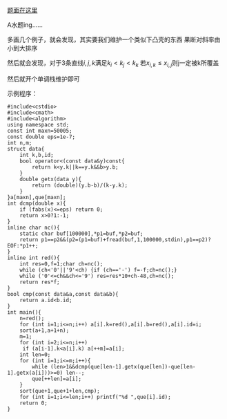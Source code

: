 [题面在这里](http://www.lydsy.com/JudgeOnline/problem.php?id=1007)

A水题ing……

多画几个例子，就会发现，其实要我们维护一个类似下凸壳的东西
果断对斜率由小到大排序

然后就会发现，对于3条直线$i,j,k$满足$k_i<k_j<k_k$
若$x_{i,k}\le x_{i,j}$则j一定被k所覆盖

然后就开个单调栈维护即可

示例程序：

```
#include<cstdio>
#include<cmath>
#include<algorithm>
using namespace std;
const int maxn=50005;
const double eps=1e-7;
int n,m;
struct data{
	int k,b,id;
	bool operator<(const data&y)const{
		return k<y.k||k==y.k&&b>y.b;
	}
	double getx(data y){
		return (double)(y.b-b)/(k-y.k);
	}
}a[maxn],que[maxn];
int dcmp(double x){
	if (fabs(x)<=eps) return 0;
	return x>0?1:-1;
}
inline char nc(){
	static char buf[100000],*p1=buf,*p2=buf;
	return p1==p2&&(p2=(p1=buf)+fread(buf,1,100000,stdin),p1==p2)?EOF:*p1++;
}
inline int red(){
	int res=0,f=1;char ch=nc();
	while (ch<'0'||'9'<ch) {if (ch=='-') f=-f;ch=nc();}
	while ('0'<=ch&&ch<='9') res=res*10+ch-48,ch=nc();
	return res*f;
}
bool cmp(const data&a,const data&b){
	return a.id<b.id;
}
int main(){
	n=red();
	for (int i=1;i<=n;i++) a[i].k=red(),a[i].b=red(),a[i].id=i;
	sort(a+1,a+1+n);
	m=1;
	for (int i=2;i<=n;i++)
	 if (a[i-1].k<a[i].k) a[++m]=a[i];
	int len=0;
	for (int i=1;i<=m;i++){
		while (len>1&&dcmp(que[len-1].getx(que[len])-que[len-1].getx(a[i]))>=0) len--;
		que[++len]=a[i];
	}
	sort(que+1,que+1+len,cmp);
	for (int i=1;i<=len;i++) printf("%d ",que[i].id);
	return 0;
}
```